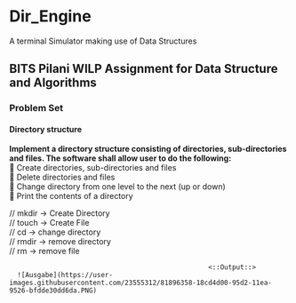 # Dir_Engine </br>
A terminal Simulator making use of Data Structures
## BITS Pilani WILP Assignment for Data Structure and Algorithms  
### Problem Set
#### Directory structure  </br>
<strong>Implement a directory structure consisting of directories, sub-directories and files. The software shall allow user
to do the following:</strong></br>
 Create directories, sub-directories and files</br>
 Delete directories and files</br>
 Change directory from one level to the next (up or down)</br>
 Print the contents of a directory

// mkdir -> Create Directory</br>
// touch -> Create File</br>
// cd -> change directory</br>
// rmdir -> remove directory</br>
// rm -> remove file

                                                      <::Output::>
      ![Ausgabe](https://user-images.githubusercontent.com/23555312/81896358-18cd4d00-95d2-11ea-9526-bfdde30dd6da.PNG)
